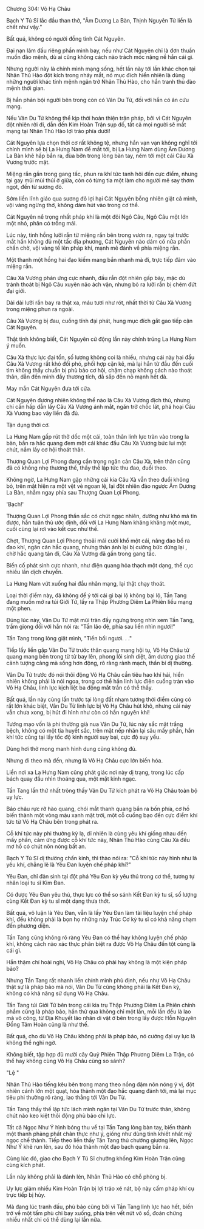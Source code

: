 




Chương 304: Vô Hạ Châu


Bạch Y Tú Sĩ lắc đầu than thở, "Âm Dương La Bàn, Thịnh Nguyên Tử liền là chết như vậy."

Bất quá, không có người đồng tình Cát Nguyên.

Đại nạn lâm đầu riêng phần mình bay, nếu như Cát Nguyên chỉ là đơn thuần muốn đào mệnh, dù ai cũng không cách nào trách móc nặng nề hắn cái gì.

Nhưng người này là chính mình mạng sống, hết lần này tới lần khác chọn tại Nhân Thủ Hào đột kích trong nháy mắt, nó mục đích hiển nhiên là dùng những người khác tính mệnh ngăn trở Nhân Thủ Hào, cho hắn tranh thủ đào mệnh thời gian.

Bị hắn phản bội người bên trong còn có Vân Du Tử, đối với hắn có ân cứu mạng.

Nếu Vân Du Tử không thể kịp thời hoàn thiện trận pháp, bởi vì Cát Nguyên đột nhiên rời đi, dẫn đến Kim Hoàn Trận sụp đổ, tất cả mọi người sẽ mất mạng tại Nhân Thủ Hào lợi trảo phía dưới!

Cát Nguyên lựa chọn thời cơ rất không tệ, nhưng hắn vạn vạn không nghĩ tới chính mình sẽ bị La Hưng Nam để mắt tới, bị La Hưng Nam dùng Âm Dương La Bàn khẽ hấp bắn ra, đùa bỡn trong lòng bàn tay, ném tới một cái Câu Xà Vương trước mặt.

Miệng rắn gần trong gang tấc, phun ra khí tức tanh hôi đến cực điểm, nhưng tại gay mũi mùi thúi ở giữa, còn có từng tia một làm cho người mê say thơm ngọt, đến từ sương đỏ.

Sớm liền lĩnh giáo qua sương đỏ lợi hại Cát Nguyên bỗng nhiên giật cả mình, vội vàng ngừng thở, không dám hút vào trong cơ thể.

Cát Nguyên nể trọng nhất pháp khí là một đôi Ngô Câu, Ngô Câu một lớn một nhỏ, phân có trống mái.

Lúc này, tinh hồng lưỡi rắn từ miệng rắn bên trong vươn ra, ngay tại trước mắt hắn không đủ một tấc địa phương, Cát Nguyên nào dám có nửa phần chần chờ, vội vàng tế lên pháp khí, mạnh mẽ đánh về phía miệng rắn.

Một thanh một hồng hai đạo kiếm mang bắn nhanh mà đi, trực tiếp đâm vào miệng rắn.

Câu Xà Vương phản ứng cực nhanh, đầu rắn đột nhiên gấp bày, mặc dù tránh thoát bị Ngô Câu xuyên não ách vận, nhưng bỏ ra lưỡi rắn bị chém đứt đại giới.

Dài dài lưỡi rắn bay ra thật xa, máu tươi như rót, nhất thời từ Câu Xà Vương trong miệng phun ra ngoài.

Câu Xà Vương bị đau, cuồng tính đại phát, hung mục đích gắt gao tiếp cận Cát Nguyên.

Thật tình không biết, Cát Nguyên cử động lần này chính trúng La Hưng Nam ý muốn.

Câu Xà thực lực đại tổn, số lượng không coi là nhiều, nhưng cái này hai đầu Câu Xà Vương rất khó đối phó, phối hợp cặn kẽ, mà lại hắn từ đầu đến cuối tìm không thấy chuẩn bị phù bảo cơ hội, chậm chạp không cách nào thoát thân, dẫn đến mình đầy thương tích, đã sắp đến nỏ mạnh hết đà.

May mắn Cát Nguyên đưa tới cửa.

Cát Nguyên đương nhiên không thể nào là Câu Xà Vương địch thủ, nhưng chỉ cần hấp dẫn lấy Câu Xà Vương ánh mắt, ngăn trở chốc lát, phá hoại Câu Xà Vương bao vây liền đã đủ.

Tận dụng thời cơ.

La Hưng Nam gấp rút thở dốc một cái, toàn thân linh lực tràn vào trong la bàn, bắn ra hắc quang đem một cái khác đầu Câu Xà Vương bức lui một chút, nắm lấy cơ hội thoát thân.

Thượng Quan Lợi Phong đang cẩn trọng ngăn cản Câu Xà, trên thân cũng đã có không nhẹ thương thế, thấy thế lập tức thu đao, đuổi theo.

Không ngờ, La Hưng Nam gặp những cái kia Câu Xà vẫn theo đuổi không bỏ, trên mặt hiện ra một vệt vẻ ngoan lệ, lại đột nhiên đảo ngược Âm Dương La Bàn, nhắm ngay phía sau Thượng Quan Lợi Phong.

'Bạch!'

Thượng Quan Lợi Phong thần sắc có chút ngạc nhiên, dường như khó mà tin được, hắn tuân thủ ước định, đối với La Hưng Nam khăng khăng một mực, cuối cùng lại rơi vào kết cục như thế.

Chợt, Thượng Quan Lợi Phong thoải mái cười khổ một cái, nâng đao bổ ra đao khí, ngăn cản hắc quang, nhưng thân ảnh lại bị cưỡng bức dừng lại , chờ hắc quang tản đi, Câu Xà Vương đã gần trong gang tấc.

Biến cố phát sinh cực nhanh, như điện quang hỏa thạch một dạng, thế cục nhiều lần dịch chuyển.

La Hưng Nam vứt xuống hai đầu nhân mạng, lại thật chạy thoát.

Loại thời điểm này, đã không để ý tới cái gì bại lộ không bại lộ, Tần Tang đang muốn mở ra túi Giới Tử, lấy ra Thập Phương Diêm La Phiên liều mạng một phen.

Đúng lúc này, Vân Du Tử mặt mũi tràn đầy ngưng trọng nhìn xem Tần Tang, trầm giọng đối với hắn nói ra: "Tần lão đệ, phía sau liền nhìn ngươi!"

Tần Tang trong lòng giật mình, "Tiền bối ngươi. . ."

Tiếp lấy liền gặp Vân Du Tử trước thân quang mang hội tụ, Vô Hạ Châu từ quang mang bên trong từ từ bay lên, phong lôi sinh diệt, âm dương giao thế cảnh tượng càng mà sống hơn động, rõ ràng rành mạch, thần bí dị thường.

Vân Du Tử trước đó nói thôi động Vô Hạ Châu cần tiêu hao khí hải, hiển nhiên không phải là nói ngoa, trong cơ thể hắn linh lực điên cuồng tràn vào Vô Hạ Châu, linh lực kịch liệt ba động mắt trần có thể thấy.

Bất quá, lần này cùng lần trước tại lòng đất nham tương thời điểm cũng có rất lớn khác biệt, Vân Du Tử linh lực bị Vô Hạ Châu hút khô, nhưng cái này vẫn chưa xong, bị hút đi hình như còn có hắn nguyên khí!

Tướng mạo vốn là phi thường già nua Vân Du Tử, lúc này sắc mặt trắng bệch, không có một tia huyết sắc, trên mặt nếp nhăn lại sâu mấy phần, hắn khí tức cũng tại lấy tốc độ kinh người suy bại, cực độ suy yếu.

Dùng hơi thở mong manh hình dung cũng không đủ.

Nhưng đi theo mà đến, nhưng là Vô Hạ Châu cực lớn biến hóa.

Liền nơi xa La Hưng Nam cũng phát giác nơi này dị trạng, trong lúc cấp bách quay đầu nhìn thoáng qua, một mặt kinh ngạc.

Tần Tang lần thứ nhất trông thấy Vân Du Tử kích phát ra Vô Hạ Châu toàn bộ uy lực.

Bảo châu rực rỡ hào quang, chói mắt thanh quang bắn ra bốn phía, cơ hồ biến thành một vòng màu xanh mặt trời, một cỗ cuồng bạo đến cực điểm khí tức từ Vô Hạ Châu bên trong phát ra.

Cỗ khí tức này phi thường kỳ lạ, dĩ nhiên là cùng yêu khí giống nhau đến mấy phần, cảm ứng được cỗ khí tức này, Nhân Thủ Hào cùng Câu Xà đều mơ hồ có chút nôn nóng bất an.

Bạch Y Tú Sĩ dị thường chấn kinh, thì thào nói ra: "Cỗ khí tức này hình như là yêu khí, chẳng lẽ là Yêu Đan luyện chế pháp khí?"

Yêu Đan, chỉ đản sinh tại đột phá Yêu Đan kỳ yêu thú trong cơ thể, tương tự nhân loại tu sĩ Kim Đan.

Có được Yêu Đan yêu thú, thực lực có thể so sánh Kết Đan kỳ tu sĩ, số lượng cùng Kết Đan kỳ tu sĩ một dạng thưa thớt.

Bất quá, vô luận là Yêu Đan, vẫn là lấy Yêu Đan làm tài liệu luyện chế pháp khí, đều không phải là bọn họ những này Trúc Cơ kỳ tu sĩ có khả năng chạm đến phương diện.

Tần Tang cũng không rõ ràng Yêu Đan có thể hay không luyện chế pháp khí, không cách nào xác thực phân biệt ra được Vô Hạ Châu đến tột cùng là cái gì.

Hắn thậm chí hoài nghi, Vô Hạ Châu có phải hay không là một kiện pháp bảo?

Nhưng Tần Tang rất nhanh liền chính mình phủ định, nếu như Vô Hạ Châu thật sự là pháp bảo mà nói, Vân Du Tử cũng không phải là Kết Đan kỳ, không có khả năng sử dụng Vô Hạ Châu.

Tần Tang túi Giới Tử bên trong cái kia trụ Thập Phương Diêm La Phiên chính phẩm cũng là pháp bảo, hắn thử qua không chỉ một lần, mỗi lần đều là lao mà vô công, từ Địa Khuyết lão nhân di vật ở bên trong lấy được Hỗn Nguyên Đồng Tâm Hoàn cũng là như thế.

Bất quá, cho dù Vô Hạ Châu không phải là pháp bảo, nó cường đại uy lực là không thể nghi ngờ.

Không biết, tập hợp đủ mười cây Quỷ Phiên Thập Phương Diêm La Trận, có thể hay không cùng Vô Hạ Châu cùng so sánh?

"Lệ "

Nhân Thủ Hào tiếng kêu bên trong mang theo nồng đậm nôn nóng ý vị, đột nhiên cánh lớn một quạt, hóa thành một đạo hắc quang đánh tới, mà lại mục tiêu phi thường rõ ràng, lao thẳng tới Vân Du Tử.

Tần Tang thấy thế lập tức lách mình ngăn tại Vân Du Tử trước thân, không chút nào keo kiệt thôi động phù bảo chi lực.

Tất cả Ngọc Như Ý hình bóng thu về tại Tần Tang lòng bàn tay, biến thành một thanh phảng phất chân thực như ý, giống như dùng tinh khiết nhất mỹ ngọc chế thành. Tiếp theo liền thấy Tần Tang thủ chưởng giương lên, Ngọc Như Ý khẽ run lên, sau đó hóa thành một đạo bạch quang bắn ra.

Cùng lúc đó, giao cho Bạch Y Tú Sĩ chưởng khống Kim Hoàn Trận cũng cùng kích phát.

Lần này không phải là đánh lén, Nhân Thủ Hào có chỗ phòng bị.

Uy lực giảm nhiều Kim Hoàn Trận bị lợi trảo xé nát, bộ này cấm pháp khí cụ trực tiếp bị hủy.

Mà đang lúc tranh đấu, phù bảo cũng bởi vì Tần Tang linh lực hao hết, biến trở về một tấm phù chỉ bay xuống, phía trên vết nứt vô số, đoán chừng nhiều nhất chỉ có thể dùng lại lần nữa.




